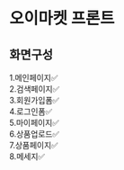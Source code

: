 # 오이마켓 프론트

## 화면구성

1.메인페이지✅  
2.검색페이지✅  
3.회원가입폼✅  
4.로그인폼✅  
5.마이페이지✅  
6.상품업로드✅  
7.상품페이지✅  
8.메세지✅
